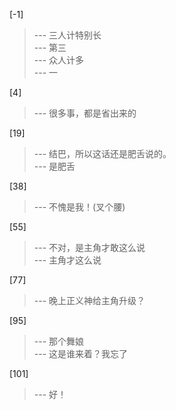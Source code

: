 
[-1] 
>--- 三人计特别长<br>
>--- 第三<br>
>--- 众人计多<br>
>--- 一<br>

[4] 
>--- 很多事，都是省出来的<br>

[19] 
>--- 结巴，所以这话还是肥舌说的。<br>
>--- 是肥舌<br>

[38] 
>--- 不愧是我！(叉个腰)<br>

[55] 
>--- 不对，是主角才敢这么说<br>
>--- 主角才这么说<br>

[77] 
>--- 晚上正义神给主角升级？<br>

[95] 
>--- 那个舞娘<br>
>--- 这是谁来着？我忘了<br>

[101] 
>--- 好！<br>
